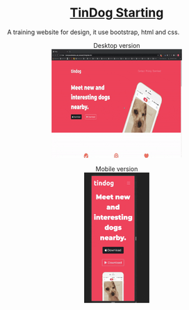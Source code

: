 <h1 align="center"><a href="https://pikooli.github.io/Tindog/">TinDog Starting</a></h1>

A training website for design, it use bootstrap, html and css.



<p align="center">
  Desktop version <br/>
  <img src="ressource/desktop.gif" width="300" height="250" />
</p>


<p align="center">
  Mobile version<br/>
  <img src="ressource/mobile-size.gif"  width="150" height="300" />
</p>

